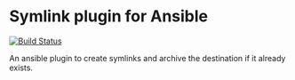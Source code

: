 Symlink plugin for Ansible
==========================

[![Build Status](https://travis-ci.org/guillaumeaubert/ansible-symlink-plugin.svg?branch=master)](https://travis-ci.org/guillaumeaubert/ansible-symlink-plugin)

An ansible plugin to create symlinks and archive the destination if it already
exists.
